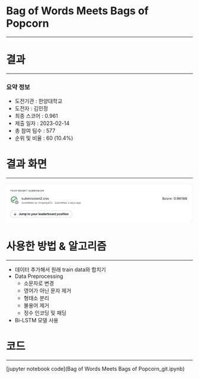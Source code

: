 # Bag of Words Meets Bags of Popcorn
---
# 결과
---
### 요약 정보
* 도전기관 : 한양대학교
* 도전자 : 김민정
* 최종 스코어 : 0.961
* 제출 일자 : 2023-02-14
* 총 참여 팀수 : 577
* 순위 및 비율 : 60 (10.4%)

# 결과 화면
---
![score](./img/leaderboard.png)

# 사용한 방법 & 알고리즘
---
* 데이터 추가해서 원래 train data와 합치기
* Data Preprocessing
	- 소문자로 변경
	- 영어가 아닌 문자 제거
	- 형태소 분리
	- 불용어 제거
	- 정수 인코딩 및 패딩
* Bi-LSTM 모델 사용

# 코드
---
[jupyter notebook code](Bag of Words Meets Bags of Popcorn_git.ipynb)
